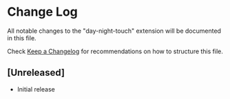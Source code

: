 # Change Log
All notable changes to the "day-night-touch" extension will be documented in this file.

Check [Keep a Changelog](http://keepachangelog.com/) for recommendations on how to structure this file.

## [Unreleased]
- Initial release
